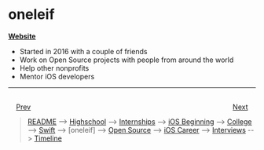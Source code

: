 # oneleif

**[Website](https://oneleif.com/)**

- Started in 2016 with a couple of friends
- Work on Open Source projects with people from around the world
- Help other nonprofits
- Mentor iOS developers 

***

<div style="padding: 16;">
	<div style="float: left">
		<a href="swift.md">Prev</a>
	</div>
	<div style="float: right">
		<a href="open-source.md">Next</a>
	</div>
</div>

> [README](../README.md) --> [Highschool](highschool.md) --> [Internships](internships.md) --> [iOS Beginning](iOS-beginning.md) --> [College](college.md) --> [Swift](swift.md) --> [oneleif] --> [Open Source](open-source.md) --> [iOS Career](iOS-career.md) --> [Interviews](interviews.md) --> [Timeline](timeline.md)
